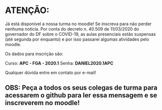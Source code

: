 # ATENÇÃO:

Já está disponível a nossa turma no moodle! Se inscreva para não perder nenhuma notícia.
Por conta do decreto n. 40.509 de 11/03/2020 do governador do DF sobre o COVID-19, as aulas presenciais estão suspensas (até segunda por enquanto) e por isso passarei algumas atividades pelo moodle.

Os dados para inscrição são:

  Curso: **APC - FGA - 2020.1**
  Senha: **DANIEL2020.1APC**

Qualquer dúvida entre em contato por e-mail!

## OBS: Peça a todos os seus colegas de turma para acessarem o github para ler essa mensagem e se inscreverem no moodle!
